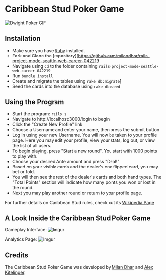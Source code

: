 # Caribbean Stud Poker Game

![Dwight Poker GIF](https://media.rbl.ms/image?u=%2Ffiles%2F2016%2F07%2F11%2F636038432853156916-2030391616_2x22-Casino-Night-Animated-gif-the-office-8141837-325-188.gif&ho=https%3A%2F%2Faz616578.vo.msecnd.net&s=825&h=e7f91383de6db057190702ea1c4585343a928f84f189dc39a07b9364a083d3d1&size=980x&c=3367456664)

## Installation
* Make sure you have [Ruby](https://www.ruby-lang.org/en/documentation/installation/) installed.
* Fork and Clone the [repository](https://github.com/milandhar/rails-project-mode-seattle-web-career-042219
* Navigate using `cd` to the folder containing `rails-project-mode-seattle-web-career-042219`
* Run `bundle install`
* Create and migrate the tables using `rake db:migrate`]
* Seed the cards into the database using `rake db:seed`

## Using the Program
* Start the program: `rails s`
* Navigate to http://localhost:3000/login to begin
* Click the "Create New Profile" link
* Choose a Username and enter your name, then press the submit button
* Log in using your new Username. You will now be taken to your profile page. Here you may edit your profile, view your stats, log out, or view the list of all users.
* To begin playing, press "Start a new round". You start with 1000 points to play with.
* Choose your desired Ante amount and press "Deal!"
* Based on your visible cards and the dealer's one flipped card, you may bet or fold.
* You will then see the rest of the dealer's cards and both hand types. The "Total Points" section will indicate how many points you won or lost in the round.
* Next you may play another round or return to your profile page.

For further details on Caribbean Stud rules, check out its [Wikipedia Page](https://en.wikipedia.org/wiki/Caribbean_stud_poker)



##  A Look Inside the Caribbean Stud Poker Game
Gameplay Interface:
![Imgur](https://i.imgur.com/JnZdkf9.png)

Analytics Page:
![Imgur](https://i.imgur.com/mAQUOxQ.png)

## Credits
The Caribbean Stud Poker Game was developed by [Milan Dhar](https://github.com/milandhar) and [Alex Kitelinger](https://github.com/bureaucratix).
